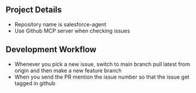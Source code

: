 ## Project Details
- Repository name is salesforce-agent
- Use Github MCP server when checking issues

## Development Workflow
- Whenever you pick a new issue, switch to main branch pull latest from origin and then make a new feature branch
- When you send the PR mention the issue number so that the issue get tagged in github